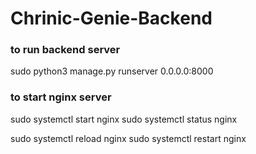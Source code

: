 # Chrinic-Genie-Backend


### to run backend server

sudo python3 manage.py runserver 0.0.0.0:8000

### to start nginx server

sudo systemctl start nginx
sudo systemctl status nginx

sudo systemctl reload nginx
sudo systemctl restart nginx


